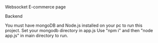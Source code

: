 Websocket E-commerce page

Backend

You must have mongoDB and Node.js installed on your pc to run this project.
Set your mongodb directory in app.js 
Use "npm i" and then "node app.js" in main directory to run.



 

